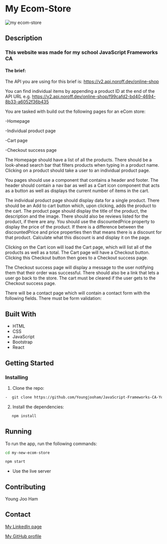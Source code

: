 # My Ecom-Store
![my ecom-store](https://github.com/Youngjooham/JavaScript-Frameworks-CA-Young-Joo-Ham/assets/100440331/5bcb7091-78c8-4fac-ac5f-c4d24f5eb664)

## Description

### This website was made for my school JavaScript Frameworks CA 

#### The brief: 

The API you are using for this brief is: https://v2.api.noroff.dev/online-shop

You can find individual items by appending a product ID at the end of the API URL e.g. https://v2.api.noroff.dev/online-shop/f99cafd2-bd40-4694-8b33-a6052f36b435

You are tasked with build out the following pages for an eCom store:

-Homepage

-Individual product page

-Cart page

-Checkout success page

The Homepage should have a list of all the products. There should be a look-ahead search bar that filters products when typing in a product name. Clicking on a product should take a user to an individual product page.

You pages should use a <Layout> component that contains a header and footer. The header should contain a nav bar as well as a Cart icon component that acts as a button as well as displays the current number of items in the cart.

The individual product page should display data for a single product. There should be an Add to cart button which, upon clicking, adds the product to the cart. The product page should display the title of the product, the description and the image. There should also be reviews listed for the product, if there are any. You should use the discountedPrice property to display the price of the product. If there is a difference between the discountedPrice and price properties then that means there is a discount for that product. Calculate what this discount is and display it on the page.

Clicking on the Cart icon will load the Cart page, which will list all of the products as well as a total. The Cart page will have a Checkout button. Clicking this Checkout button then goes to a Checkout success page.

The Checkout success page will display a message to the user notifying them that their order was successful. There should also be a link that lets a user go back to the store. The cart must be cleared if the user gets to the Checkout success page.

There will be a contact page which will contain a contact form with the following fields. There must be form validation:


## Built With

- HTML
- CSS
- JavaScript
- Bootstrap
- React

## Getting Started
### Installing

1. Clone the repo:
```bash
-  git clone https://github.com/Youngjooham/JavaScript-Frameworks-CA-Young-Joo-Ham.git
```
2. Install the dependencies:
```bash   
   npm install
```

## Running
To run the app, run the following commands:

```bash
cd my-new-ecom-store
```
```bash
npm start
```

- Use the live server


## Contributing
Young Joo Ham

## Contact

[My LinkedIn page](https://www.linkedin.com/in/youngjoo-ham-23b23395/?originalSubdomain=no)

[My GitHub profile](https://github.com/Youngjooham)

